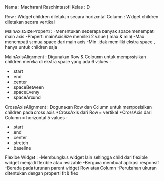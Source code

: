 Nama : Macharani Raschintasofi
Kelas : D

Row : Widget children diletakan secara horizontal
Column : Widget children diletakan secara vertikal

MainAxisSize Properti :
-Menentukan seberapa banyak space menempati main axis
-Properti mainAxisSize memiliki 2 value ( max & min)
-Max menempati semua space dari main axis
-Min tidak memiliki ekstra space , hanya untuk children saja

MainAxisAlignment : Digunakan Row & Coloumn untuk memposisikan children mereka di ekstra space yang ada
6 values :

- .start
- .end
- .center
- .spaceBetween
- .spaceEvenly
- .spaceAround

CrossAxisAlignment : Dogunakan Row dan Column untuk memposisikan children pada cross axis
*CrossAxis dari Row = vertikal
*CrossAxis dari Column = horizontal
5 values :

- .start
- .end
- .center
- .stretch
- .baseline

Flexibe Widget :
-Membungkus widget lain sehingga child dari flexible widget menjadi flexible atau resizable
-Berguna membuat aplikasi responsif
-Berada pada turunan parent widget Row atau Column
-Perubahan ukuran ditentukan dengan properti fit & flex
